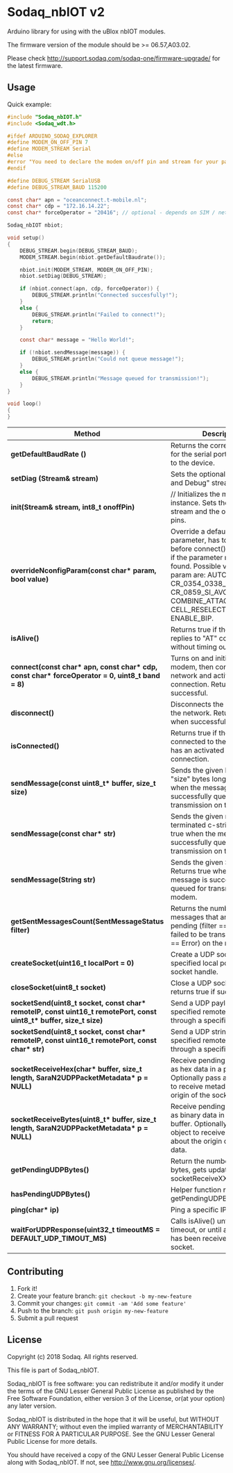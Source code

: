 # Sodaq_nbIOT v2

Arduino library for using with the uBlox nbIOT modules.

The firmware version of the module should be >= 06.57,A03.02.

Please check http://support.sodaq.com/sodaq-one/firmware-upgrade/ for the latest firmware.

## Usage

Quick example:

```c
#include "Sodaq_nbIOT.h"
#include <Sodaq_wdt.h>

#ifdef ARDUINO_SODAQ_EXPLORER
#define MODEM_ON_OFF_PIN 7
#define MODEM_STREAM Serial
#else
#error "You need to declare the modem on/off pin and stream for your particular board!"
#endif

#define DEBUG_STREAM SerialUSB
#define DEBUG_STREAM_BAUD 115200

const char* apn = "oceanconnect.t-mobile.nl";
const char* cdp = "172.16.14.22";
const char* forceOperator = "20416"; // optional - depends on SIM / network

Sodaq_nbIOT nbiot;

void setup()
{
    DEBUG_STREAM.begin(DEBUG_STREAM_BAUD);
    MODEM_STREAM.begin(nbiot.getDefaultBaudrate());

    nbiot.init(MODEM_STREAM, MODEM_ON_OFF_PIN);
    nbiot.setDiag(DEBUG_STREAM);

    if (nbiot.connect(apn, cdp, forceOperator)) {
        DEBUG_STREAM.println("Connected succesfully!");
    }
    else {
        DEBUG_STREAM.println("Failed to connect!");
        return;
    }

    const char* message = "Hello World!";

    if (!nbiot.sendMessage(message)) {
        DEBUG_STREAM.println("Could not queue message!");
    }
    else {
        DEBUG_STREAM.println("Message queued for transmission!");
    }
}

void loop()
{
}

```

Method|Description
------|------
**getDefaultBaudRate ()**|Returns the correct baudrate for the serial port that connects to the device.
**setDiag (Stream& stream)**|Sets the optional "Diagnostics and Debug" stream.
**init(Stream& stream, int8_t onoffPin)**|    // Initializes the modem instance. Sets the modem stream and the on-off power pins.
**overrideNconfigParam(const char\* param, bool value)**|Override a default config parameter, has to be called before connect(). Returns false if the parameter name was not found. Possible values for param are: AUTOCONNECT, CR_0354_0338_SCRAMBLING, CR_0859_SI_AVOID, COMBINE_ATTACH, CELL_RESELECTION and ENABLE_BIP.
**isAlive()**|Returns true if the modem replies to "AT" commands without timing out.
**connect(const char\* apn, const char\* cdp, const char\* forceOperator = 0, uint8_t band = 8)**|Turns on and initializes the modem, then connects to the network and activates the data connection. Returns true when successful.
**disconnect()**|Disconnects the modem from the network. Returns true when successful.
**isConnected()**|Returns true if the modem is connected to the network and has an activated data connection.
**sendMessage(const uint8_t\* buffer, size_t size)**|Sends the given buffer, up to "size" bytes long. Returns true when the message is successfully queued for transmission on the modem.
**sendMessage(const char\* str)**|Sends the given null-terminated c-string. Returns true when the message is successfully queued for transmission on the modem.
**sendMessage(String str)**|Sends the given String. Returns true when the message is successfully queued for transmission on the modem.
**getSentMessagesCount(SentMessageStatus filter)**|Returns the number of messages that are either pending (filter == Pending) or failed to be transmitted (filter == Error) on the modem.
**createSocket(uint16_t localPort = 0)**|Create a UDP socket for the specified local port, returns the socket handle.
**closeSocket(uint8_t socket)**|Close a UDP socket by handle, returns true if successful.
**socketSend(uint8_t socket, const char\* remoteIP, const uint16_t remotePort,  const uint8_t\* buffer, size_t size)**|Send a UDP payload buffer to a specified remote IP and port, through a specific socket.
**socketSend(uint8_t socket, const char\* remoteIP, const uint16_t remotePort, const char\* str)**|Send a UDP string to a specified remote IP and port, through a specific socket.
**socketReceiveHex(char\* buffer, size_t length, SaraN2UDPPacketMetadata\* p = NULL)**|Receive pending socket data as hex data in a passed buffer. Optionally pass a helper object to receive metadata about the origin of the socket data.
**socketReceiveBytes(uint8_t\* buffer, size_t length, SaraN2UDPPacketMetadata\* p = NULL)**|Receive pending socket data as binary data in a passed buffer. Optionally pass a helper object to receive metadata about the origin of the socket data.
**getPendingUDPBytes()**| Return the number of pending bytes, gets updated by calling socketReceiveXXX.
**hasPendingUDPBytes()**| Helper function returning if getPendingUDPBytes() > 0.
**ping(char\* ip)**| Ping a specific IP address.
**waitForUDPResponse(uint32_t timeoutMS = DEFAULT_UDP_TIMOUT_MS)**|Calls isAlive() until the passed timeout, or until a UDP packet has been received on any socket.

## Contributing

1. Fork it!
2. Create your feature branch: `git checkout -b my-new-feature`
3. Commit your changes: `git commit -am 'Add some feature'`
4. Push to the branch: `git push origin my-new-feature`
5. Submit a pull request

## License

Copyright (c) 2018 Sodaq.  All rights reserved.

This file is part of Sodaq_nbIOT.

Sodaq_nbIOT is free software: you can redistribute it and/or modify
it under the terms of the GNU Lesser General Public License as
published by the Free Software Foundation, either version 3 of
the License, or(at your option) any later version.

Sodaq_nbIOT is distributed in the hope that it will be useful,
but WITHOUT ANY WARRANTY; without even the implied warranty of
MERCHANTABILITY or FITNESS FOR A PARTICULAR PURPOSE. See the
GNU Lesser General Public License for more details.

You should have received a copy of the GNU Lesser General Public
License along with Sodaq_nbIOT.  If not, see
<http://www.gnu.org/licenses/>.
